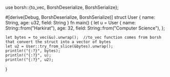 use borsh::{to_vec, BorshDeserialize, BorshSerialize};

#[derive(Debug, BorshDeserialize, BorshSerialize)]
struct User {
    name: String,
    age: u32,
    field: String
}
fn main() {
    let u = User {
        name: String::from("Harkirat"),
        age: 32,
        field: String::from("Computer Science"),
    };

    let bytes = to_vec(&u).unwrap();  //to_vec function comes from borsh that convert the struct into a vector of bytes
    let u2 = User::try_from_slice(&bytes).unwrap();
    println!("{:?}", bytes);
    println!("{:?}", u);
    println!("{:?}", u2);
}
